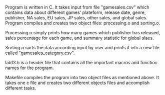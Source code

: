 Program is written in C. It takes input from file "gamesales.csv" which contains data about different games' plateform, release date, genre, publisher, NA sales, EU sales, JP sales, other sales, and global sales. Program compiles and creates two object files: processing.o and sorting.o.

Processing.o simply prints how many games which publisher has released, sales percentage for each game, and summary statistic for global slaes. 

Sorting.o sorts the data according input by user and prints it into a new file called "gamesales_category.csv". 

lab13.h is a header file that contains all the important macros and function names for the program.

Makefile compiles the program into two object files as mentioned above. It takes one c file and creates two different objects files and accomplish different tasks.